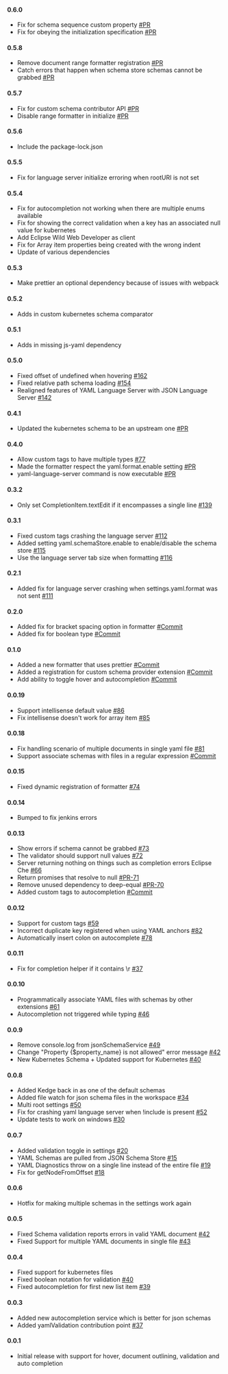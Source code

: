 #### 0.6.0
- Fix for schema sequence custom property [#PR](https://github.com/redhat-developer/yaml-language-server/pull/197)
- Fix for obeying the initialization specification [#PR](https://github.com/redhat-developer/yaml-language-server/pull/193)

#### 0.5.8
- Remove document range formatter registration [#PR](https://github.com/redhat-developer/yaml-language-server/pull/179)
- Catch errors that happen when schema store schemas cannot be grabbed [#PR](https://github.com/redhat-developer/yaml-language-server/pull/183)

#### 0.5.7
- Fix for custom schema contributor API [#PR](https://github.com/redhat-developer/yaml-language-server/pull/177)
- Disable range formatter in initialize [#PR](https://github.com/redhat-developer/yaml-language-server/pull/178)

#### 0.5.6
- Include the package-lock.json

#### 0.5.5
- Fix for language server initialize erroring when rootURI is not set

#### 0.5.4
- Fix for autocompletion not working when there are multiple enums available
- Fix for showing the correct validation when a key has an associated null value for kubernetes
- Add Eclipse Wild Web Developer as client
- Fix for Array item properties being created with the wrong indent
- Update of various dependencies

#### 0.5.3
- Make prettier an optional dependency because of issues with webpack

#### 0.5.2
- Adds in custom kubernetes schema comparator

#### 0.5.1
- Adds in missing js-yaml dependency

#### 0.5.0
- Fixed offset of undefined when hovering [#162](https://github.com/redhat-developer/yaml-language-server/issues/162)
- Fixed relative path schema loading [#154](https://github.com/redhat-developer/yaml-language-server/issues/154)
- Realigned features of YAML Language Server with JSON Language Server [#142](https://github.com/redhat-developer/yaml-language-server/issues/142)

#### 0.4.1
- Updated the kubernetes schema to be an upstream one [#PR](https://github.com/redhat-developer/yaml-language-server/pull/108)

#### 0.4.0
- Allow custom tags to have multiple types [#77](https://github.com/redhat-developer/yaml-language-server/issues/77)
- Made the formatter respect the yaml.format.enable setting [#PR](https://github.com/redhat-developer/yaml-language-server/pull/126)
- yaml-language-server command is now executable [#PR](https://github.com/redhat-developer/yaml-language-server/pull/130)

#### 0.3.2

- Only set CompletionItem.textEdit if it encompasses a single line [#139](https://github.com/redhat-developer/vscode-yaml/issues/139)

#### 0.3.1

- Fixed custom tags crashing the language server [#112](https://github.com/redhat-developer/yaml-language-server/commit/4bcd36d629ef2c64641dc6edc948dbd02f35c437)
- Added setting yaml.schemaStore.enable to enable/disable the schema store [#115](https://github.com/redhat-developer/yaml-language-server/commit/4aa28a7dacadcc68126bd26e3b5311e046348799)
- Use the language server tab size when formatting [#116](https://github.com/redhat-developer/yaml-language-server/commit/1458e25926c7189cefc383141f4fad1d14a568b8)

#### 0.2.1

- Added fix for language server crashing when settings.yaml.format was not sent [#111](https://github.com/redhat-developer/yaml-language-server/issues/111)


#### 0.2.0

- Added fix for bracket spacing option in formatter [#Commit](https://github.com/redhat-developer/yaml-language-server/commit/3b79ef397dbd215744c4577da9227298b3447bad)
- Added fix for boolean type [#Commit](https://github.com/redhat-developer/yaml-language-server/commit/9351ef54348e0a967a672e7c0f45b091ed53c533)

#### 0.1.0

- Added a new formatter that uses prettier [#Commit](https://github.com/redhat-developer/yaml-language-server/commit/a5092e3d33a2e208bfea7941076518dedd2aba7b)
- Added a registration for custom schema provider extension [#Commit](https://github.com/redhat-developer/yaml-language-server/commit/c82830b2e1933fae6197d09e85b1e637b46b3896)
- Add ability to toggle hover and autocompletion [#Commit](https://github.com/redhat-developer/yaml-language-server/commit/0e4192cfacbbb5d442f817a7337d388ac3d01eff)

#### 0.0.19

- Support intellisense default value [#86](https://github.com/redhat-developer/yaml-language-server/pull/86)
- Fix intellisense doesn't work for array item [#85](https://github.com/redhat-developer/yaml-language-server/pull/85)

#### 0.0.18

- Fix handling scenario of multiple documents in single yaml file [#81](https://github.com/redhat-developer/yaml-language-server/commit/38da50092285aa499930d0e95fbbd7960b37b670)
- Support associate schemas with files in a regular expression [#Commit](https://github.com/redhat-developer/yaml-language-server/commit/d4a05e3dd72f55c53f1b0325c521a58f688839c9)

#### 0.0.15

- Fixed dynamic registration of formatter [#74](https://github.com/redhat-developer/yaml-language-server/issues/74)

#### 0.0.14

- Bumped to fix jenkins errors

#### 0.0.13
- Show errors if schema cannot be grabbed [#73](https://github.com/redhat-developer/yaml-language-server/issues/73)
- The validator should support null values [#72](https://github.com/redhat-developer/yaml-language-server/issues/72)
- Server returning nothing on things such as completion errors Eclipse Che [#66](https://github.com/redhat-developer/yaml-language-server/issues/66)
- Return promises that resolve to null [#PR-71](https://github.com/redhat-developer/yaml-language-server/pull/71)
- Remove unused dependency to deep-equal  [#PR-70](https://github.com/redhat-developer/yaml-language-server/pull/70)
- Added custom tags to autocompletion [#Commit](https://github.com/redhat-developer/yaml-language-server/commit/73c244a3efe09ec4250def78068c54af3acaed58)

#### 0.0.12
- Support for custom tags [#59](https://github.com/redhat-developer/yaml-language-server/issues/59)
- Incorrect duplicate key registered when using YAML anchors [#82](https://github.com/redhat-developer/vscode-yaml/issues/82)
- Automatically insert colon on autocomplete [#78](https://github.com/redhat-developer/vscode-yaml/issues/78)

#### 0.0.11
- Fix for completion helper if it contains \r [#37](https://github.com/redhat-developer/yaml-language-server/issues/37)

#### 0.0.10
- Programmatically associate YAML files with schemas by other extensions [#61](https://github.com/redhat-developer/vscode-yaml/issues/61)
- Autocompletion not triggered while typing [#46](https://github.com/redhat-developer/vscode-yaml/issues/46)

#### 0.0.9
- Remove console.log from jsonSchemaService [#49](https://github.com/redhat-developer/yaml-language-server/issues/49)
- Change "Property {$property_name} is not allowed" error message [#42](https://github.com/redhat-developer/yaml-language-server/issues/42)
- New Kubernetes Schema + Updated support for Kubernetes [#40](https://github.com/redhat-developer/yaml-language-server/issues/40)

#### 0.0.8
- Added Kedge back in as one of the default schemas
- Added file watch for json schema files in the workspace [#34](https://github.com/redhat-developer/yaml-language-server/issues/34)
- Multi root settings [#50](https://github.com/redhat-developer/vscode-yaml/issues/50)
- Fix for crashing yaml language server when !include is present [#52](https://github.com/redhat-developer/vscode-yaml/issues/52)
- Update tests to work on windows [#30](https://github.com/redhat-developer/yaml-language-server/issues/30)

#### 0.0.7
- Added validation toggle in settings [#20](https://github.com/redhat-developer/yaml-language-server/issues/20)
- YAML Schemas are pulled from JSON Schema Store [#15](https://github.com/redhat-developer/yaml-language-server/issues/15)
- YAML Diagnostics throw on a single line instead of the entire file [#19](https://github.com/redhat-developer/yaml-language-server/issues/19)
- Fix for getNodeFromOffset [#18](https://github.com/redhat-developer/yaml-language-server/issues/18)

#### 0.0.6
- Hotfix for making multiple schemas in the settings work again

#### 0.0.5
- Fixed Schema validation reports errors in valid YAML document [#42](https://github.com/redhat-developer/vscode-yaml/issues/42)
- Fixed Support for multiple YAML documents in single file [#43](https://github.com/redhat-developer/vscode-yaml/issues/43)

#### 0.0.4
- Fixed support for kubernetes files
- Fixed boolean notation for validation [#40](https://github.com/redhat-developer/vscode-yaml/issues/40)
- Fixed autocompletion for first new list item [#39](https://github.com/redhat-developer/vscode-yaml/issues/39)

#### 0.0.3
- Added new autocompletion service which is better for json schemas
- Added yamlValidation contribution point [#37](https://github.com/redhat-developer/vscode-yaml/issues/37)

#### 0.0.1
- Initial release with support for hover, document outlining, validation and auto completion
